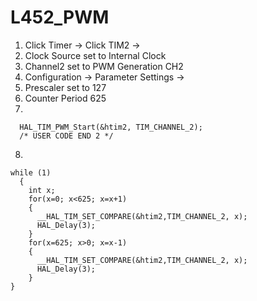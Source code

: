 # L452_PWM
1. Click Timer → Click TIM2 →
2. Clock Source set to Internal Clock
3. Channel2 set to PWM Generation CH2
4. Configuration → Parameter Settings →
5. Prescaler set to 127
6. Counter Period 625
7.  
``` /* USER CODE BEGIN 2 */
  HAL_TIM_PWM_Start(&htim2, TIM_CHANNEL_2);
  /* USER CODE END 2 */
```

8.   
```
while (1)
  {
	int x;
	for(x=0; x<625; x=x+1)
	{
	  __HAL_TIM_SET_COMPARE(&htim2,TIM_CHANNEL_2, x);
	  HAL_Delay(3);
	}
	for(x=625; x>0; x=x-1)
	{
	  __HAL_TIM_SET_COMPARE(&htim2,TIM_CHANNEL_2, x);
	  HAL_Delay(3);
	}
}	
  ```
